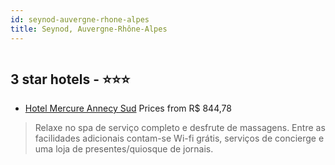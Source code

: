```yaml
---
id: seynod-auvergne-rhone-alpes
title: Seynod, Auvergne-Rhône-Alpes
---
```


<center><img src="https://i.travelapi.com/hotels/1000000/30000/24900/24847/5112fedf_z.jpg" alt="" /></center>


##  3 star hotels - ⭐️⭐️⭐️

-    [Hotel Mercure Annecy Sud](https://us.hurb.com/hotels/seynod/hotel-mercure-annecy-sud-HT-3RIB?cmp=18055) Prices from R$ 844,78
   > Relaxe no spa de serviço completo e desfrute de massagens. Entre as facilidades adicionais contam-se Wi-fi grátis, serviços de concierge e uma loja de presentes/quiosque de jornais.
